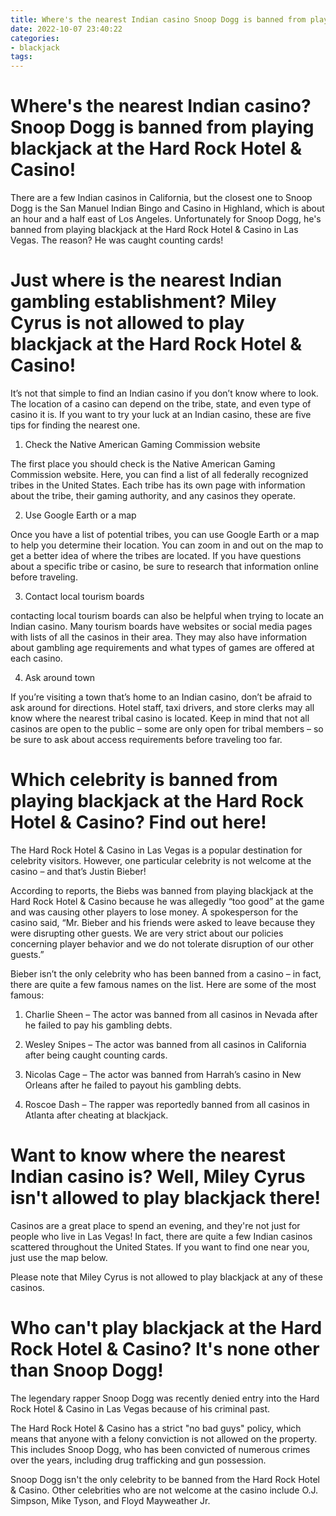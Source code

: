 ```yaml
---
title: Where's the nearest Indian casino Snoop Dogg is banned from playing blackjack at the Hard Rock Hotel & Casino!
date: 2022-10-07 23:40:22
categories:
- blackjack
tags:
---
```



#  Where's the nearest Indian casino? Snoop Dogg is banned from playing blackjack at the Hard Rock Hotel & Casino!

There are a few Indian casinos in California, but the closest one to Snoop Dogg is the San Manuel Indian Bingo and Casino in Highland, which is about an hour and a half east of Los Angeles. Unfortunately for Snoop Dogg, he's banned from playing blackjack at the Hard Rock Hotel & Casino in Las Vegas. The reason? He was caught counting cards!

#  Just where is the nearest Indian gambling establishment? Miley Cyrus is not allowed to play blackjack at the Hard Rock Hotel & Casino!

It’s not that simple to find an Indian casino if you don’t know where to look. The location of a casino can depend on the tribe, state, and even type of casino it is. If you want to try your luck at an Indian casino, these are five tips for finding the nearest one.

1. Check the Native American Gaming Commission website

The first place you should check is the Native American Gaming Commission website. Here, you can find a list of all federally recognized tribes in the United States. Each tribe has its own page with information about the tribe, their gaming authority, and any casinos they operate.

2. Use Google Earth or a map

Once you have a list of potential tribes, you can use Google Earth or a map to help you determine their location. You can zoom in and out on the map to get a better idea of where the tribes are located. If you have questions about a specific tribe or casino, be sure to research that information online before traveling.

3. Contact local tourism boards

 contacting local tourism boards can also be helpful when trying to locate an Indian casino. Many tourism boards have websites or social media pages with lists of all the casinos in their area. They may also have information about gambling age requirements and what types of games are offered at each casino.

4. Ask around town

If you’re visiting a town that’s home to an Indian casino, don’t be afraid to ask around for directions. Hotel staff, taxi drivers, and store clerks may all know where the nearest tribal casino is located. Keep in mind that not all casinos are open to the public – some are only open for tribal members – so be sure to ask about access requirements before traveling too far.

#  Which celebrity is banned from playing blackjack at the Hard Rock Hotel & Casino? Find out here!

The Hard Rock Hotel & Casino in Las Vegas is a popular destination for celebrity visitors. However, one particular celebrity is not welcome at the casino – and that’s Justin Bieber!

According to reports, the Biebs was banned from playing blackjack at the Hard Rock Hotel & Casino because he was allegedly “too good” at the game and was causing other players to lose money. A spokesperson for the casino said, “Mr. Bieber and his friends were asked to leave because they were disrupting other guests. We are very strict about our policies concerning player behavior and we do not tolerate disruption of our other guests.”

Bieber isn’t the only celebrity who has been banned from a casino – in fact, there are quite a few famous names on the list. Here are some of the most famous:

1. Charlie Sheen – The actor was banned from all casinos in Nevada after he failed to pay his gambling debts.

2. Wesley Snipes – The actor was banned from all casinos in California after being caught counting cards.

3. Nicolas Cage – The actor was banned from Harrah’s casino in New Orleans after he failed to payout his gambling debts.

4. Roscoe Dash – The rapper was reportedly banned from all casinos in Atlanta after cheating at blackjack.

#  Want to know where the nearest Indian casino is? Well, Miley Cyrus isn't allowed to play blackjack there!

Casinos are a great place to spend an evening, and they're not just for people who live in Las Vegas! In fact, there are quite a few Indian casinos scattered throughout the United States. If you want to find one near you, just use the map below.

Please note that Miley Cyrus is not allowed to play blackjack at any of these casinos.

#  Who can't play blackjack at the Hard Rock Hotel & Casino? It's none other than Snoop Dogg!

The legendary rapper Snoop Dogg was recently denied entry into the Hard Rock Hotel & Casino in Las Vegas because of his criminal past.

The Hard Rock Hotel & Casino has a strict "no bad guys" policy, which means that anyone with a felony conviction is not allowed on the property. This includes Snoop Dogg, who has been convicted of numerous crimes over the years, including drug trafficking and gun possession.

Snoop Dogg isn't the only celebrity to be banned from the Hard Rock Hotel & Casino. Other celebrities who are not welcome at the casino include O.J. Simpson, Mike Tyson, and Floyd Mayweather Jr.